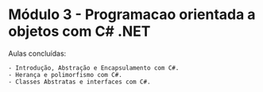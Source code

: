 # Módulo 3 - Programacao orientada a objetos com C# .NET

Aulas concluídas:

    - Introdução, Abstração e Encapsulamento com C#.
    - Herança e polimorfismo com C#.
    - Classes Abstratas e interfaces com C#.